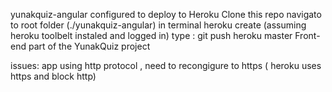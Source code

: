 yunakquiz-angular
configured to deploy to Heroku
	Clone this repo
	navigato to root folder (./yunakquiz-angular)
	in terminal heroku create (assuming heroku toolbelt instaled and logged in)
	type : git push heroku master
Front-end part of the YunakQuiz project

issues:
	app using http protocol , need to recongigure to https ( heroku uses https and block http)